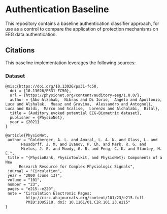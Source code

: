 # Authentication Baseline

This repository contains a baseline authentication classifier approach, for use as a control to compare the application of protection mechanisms on EEG data authentication.

## Citations

This baseline implementation leverages the following sources:

### Dataset

```
@misc{https://doi.org/10.13026/ps31-fc50,
  doi = {10.13026/PS31-FC50},
  url = {https://physionet.org/content/auditory-eeg/1.0.0/},
  author = {Abo Alzahab,  Nibras and Di Iorio,  Angelo and Apollonio,  Luca and Alshalak,  Muaaz and Gravina,  Alessandro and Antognoli,  Luca and Baldi,  Marco and Scalise,  Lorenzo and Alchalabi,  Bilal},
  title = {Auditory evoked potential EEG-Biometric dataset},
  publisher = {PhysioNet},
  year = {2021}
}
```

```
@article{PhysioNet,
 author = "Goldberger, A. L. and Amaral, L. A. N. and Glass, L. and
	   Hausdorff, J. M. and Ivanov, P. Ch. and Mark, R. G. and
	   Mietus, J. E. and Moody, G. B. and Peng, C.-K. and Stanley, H. E.",
 title = "{PhysioBank, PhysioToolkit, and PhysioNet}: Components of a New
	  Research Resource for Complex Physiologic Signals",
 journal = "Circulation",
 year = "2000 (June 13)",
 volume = "101",
 number = "23",
 pages = "e215--e220",
 note = "Circulation Electronic Pages:
         http://circ.ahajournals.org/content/101/23/e215.full
         PMID:1085218; doi: 10.1161/01.CIR.101.23.e215"
}
```